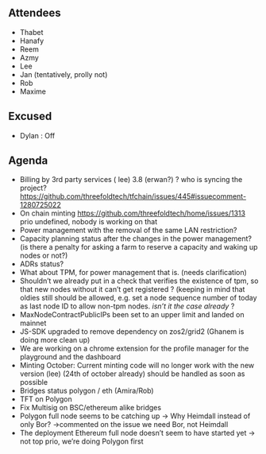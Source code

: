 ## Attendees
- Thabet
- Hanafy
- Reem
- Azmy
- Lee
- Jan (tentatively, prolly not)
- Rob
- Maxime

## Excused
- Dylan : Off


## Agenda

- Billing by 3rd party services ( lee) 3.8 (erwan?) ? who is syncing the project? https://github.com/threefoldtech/tfchain/issues/445#issuecomment-1280725022
- On chain minting https://github.com/threefoldtech/home/issues/1313 prio undefined, nobody is working on that 
- Power management with the removal of the same LAN restriction?
- Capacity planning status after the changes in the power management? (is there a penalty for asking a farm to reserve a capacity and waking up nodes or not?)
- ADRs status?
- What about TPM, for power management that is. (needs clarification)
- Shouldn’t we already put in a check that verifies the existence of tpm, so that new nodes without it can’t get registered ? (keeping in mind that oldies still should be allowed, e.g. set a node sequence number of today as last node ID to allow non-tpm nodes. _isn’t it the case already_ ? 
- MaxNodeContractPublicIPs been set to an upper limit and landed on mainnet
- JS-SDK upgraded to remove dependency on zos2/grid2 (Ghanem is doing more clean up)
- We are working on a chrome extension for the profile manager for the playground and the dashboard
- Minting October: Current minting code will no longer work with the new version (lee) (24th of october already) should be handled as soon as possible
- Bridges status polygon / eth (Amira/Rob)
- TFT on Polygon
- Fix Multisig on BSC/ethereum alike  bridges
- Polygon full node seems to be catching up -> Why Heimdall instead of only Bor? ->commented on the issue we need Bor, not Heimdall
- The deployment Ethereum full node doesn’t seem to have started yet -> not top prio, we’re doing Polygon first
